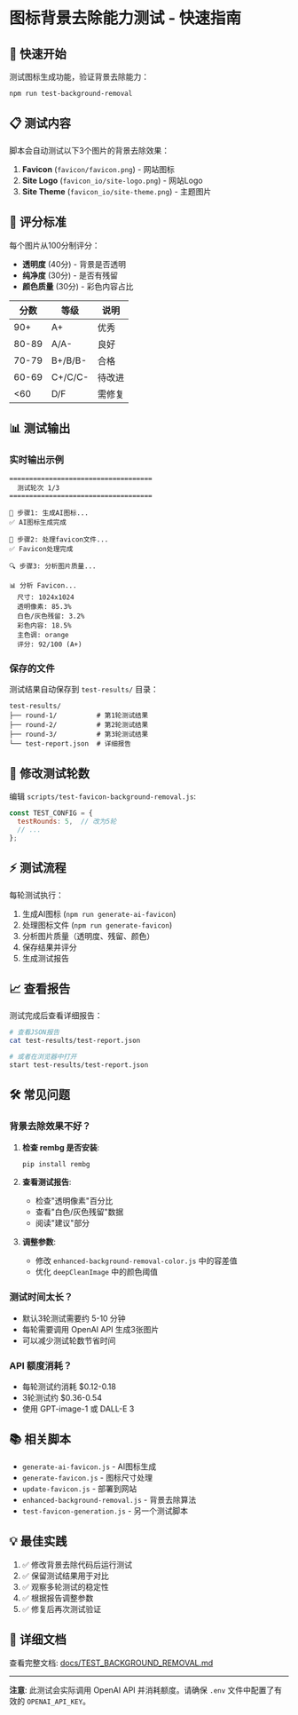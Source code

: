 # 图标背景去除能力测试 - 快速指南

## 🚀 快速开始

测试图标生成功能，验证背景去除能力：

```bash
npm run test-background-removal
```

## 📋 测试内容

脚本会自动测试以下3个图片的背景去除效果：

1. **Favicon** (`favicon/favicon.png`) - 网站图标
2. **Site Logo** (`favicon_io/site-logo.png`) - 网站Logo
3. **Site Theme** (`favicon_io/site-theme.png`) - 主题图片

## 🎯 评分标准

每个图片从100分制评分：

- **透明度** (40分) - 背景是否透明
- **纯净度** (30分) - 是否有残留
- **颜色质量** (30分) - 彩色内容占比

| 分数 | 等级 | 说明 |
|------|------|------|
| 90+ | A+ | 优秀 |
| 80-89 | A/A- | 良好 |
| 70-79 | B+/B/B- | 合格 |
| 60-69 | C+/C/C- | 待改进 |
| <60 | D/F | 需修复 |

## 📊 测试输出

### 实时输出示例

```
====================================
  测试轮次 1/3
====================================

🎨 步骤1: 生成AI图标...
✅ AI图标生成完成

🎨 步骤2: 处理favicon文件...
✅ Favicon处理完成

🔍 步骤3: 分析图片质量...

📊 分析 Favicon...
  尺寸: 1024x1024
  透明像素: 85.3%
  白色/灰色残留: 3.2%
  彩色内容: 18.5%
  主色调: orange
  评分: 92/100 (A+)
```

### 保存的文件

测试结果自动保存到 `test-results/` 目录：

```
test-results/
├── round-1/          # 第1轮测试结果
├── round-2/          # 第2轮测试结果
├── round-3/          # 第3轮测试结果
└── test-report.json  # 详细报告
```

## 🔧 修改测试轮数

编辑 `scripts/test-favicon-background-removal.js`:

```javascript
const TEST_CONFIG = {
  testRounds: 5,  // 改为5轮
  // ...
};
```

## ⚡ 测试流程

每轮测试执行：

1. 生成AI图标 (`npm run generate-ai-favicon`)
2. 处理图标文件 (`npm run generate-favicon`)
3. 分析图片质量（透明度、残留、颜色）
4. 保存结果并评分
5. 生成测试报告

## 📈 查看报告

测试完成后查看详细报告：

```bash
# 查看JSON报告
cat test-results/test-report.json

# 或者在浏览器中打开
start test-results/test-report.json
```

## 🛠️ 常见问题

### 背景去除效果不好？

1. **检查 rembg 是否安装**:
   ```bash
   pip install rembg
   ```

2. **查看测试报告**:
   - 检查"透明像素"百分比
   - 查看"白色/灰色残留"数据
   - 阅读"建议"部分

3. **调整参数**:
   - 修改 `enhanced-background-removal-color.js` 中的容差值
   - 优化 `deepCleanImage` 中的颜色阈值

### 测试时间太长？

- 默认3轮测试需要约 5-10 分钟
- 每轮需要调用 OpenAI API 生成3张图片
- 可以减少测试轮数节省时间

### API 额度消耗？

- 每轮测试约消耗 $0.12-0.18
- 3轮测试约 $0.36-0.54
- 使用 GPT-image-1 或 DALL-E 3

## 📚 相关脚本

- `generate-ai-favicon.js` - AI图标生成
- `generate-favicon.js` - 图标尺寸处理
- `update-favicon.js` - 部署到网站
- `enhanced-background-removal.js` - 背景去除算法
- `test-favicon-generation.js` - 另一个测试脚本

## 💡 最佳实践

1. ✅ 修改背景去除代码后运行测试
2. ✅ 保留测试结果用于对比
3. ✅ 观察多轮测试的稳定性
4. ✅ 根据报告调整参数
5. ✅ 修复后再次测试验证

## 📖 详细文档

查看完整文档: [docs/TEST_BACKGROUND_REMOVAL.md](docs/TEST_BACKGROUND_REMOVAL.md)

---

**注意**: 此测试会实际调用 OpenAI API 并消耗额度。请确保 `.env` 文件中配置了有效的 `OPENAI_API_KEY`。
